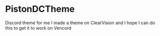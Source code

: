 # PistonDCTheme
Discord theme for me
I made a theme on ClearVision and I hope I can do this to get it to work on Vencord
